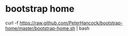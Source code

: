 bootstrap home
=============

curl -f https://raw.github.com/PeterHancock/bootstrap-home/master/bootstrap-home.sh | bash
